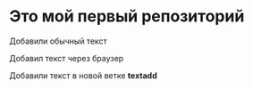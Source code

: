 # Это мой первый репозиторий

Добавили обычный текст

Добавил текст через браузер

Добавили текст в новой ветке **textadd**
